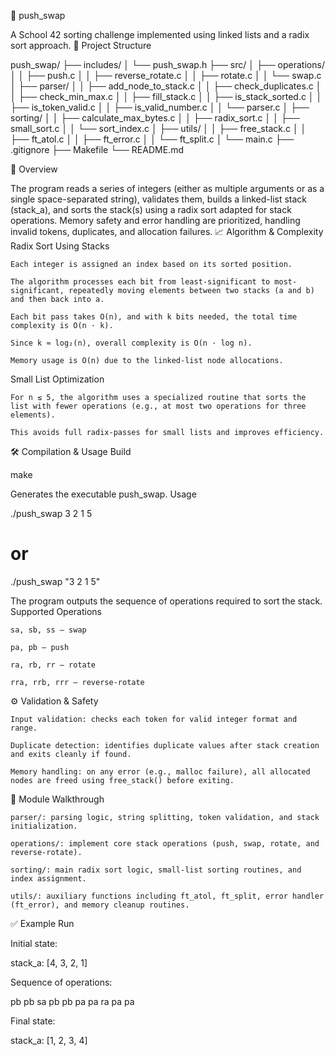 🚀 push_swap

A School 42 sorting challenge implemented using linked lists and a radix sort approach.
📂 Project Structure

push_swap/
├── includes/
│   └── push_swap.h
├── src/
│   ├── operations/
│   │   ├── push.c
│   │   ├── reverse_rotate.c
│   │   ├── rotate.c
│   │   └── swap.c
│   ├── parser/
│   │   ├── add_node_to_stack.c
│   │   ├── check_duplicates.c
│   │   ├── check_min_max.c
│   │   ├── fill_stack.c
│   │   ├── is_stack_sorted.c
│   │   ├── is_token_valid.c
│   │   ├── is_valid_number.c
│   │   └── parser.c
│   ├── sorting/
│   │   ├── calculate_max_bytes.c
│   │   ├── radix_sort.c
│   │   ├── small_sort.c
│   │   └── sort_index.c
│   ├── utils/
│   │   ├── free_stack.c
│   │   ├── ft_atol.c
│   │   ├── ft_error.c
│   │   └── ft_split.c
│   └── main.c
├── .gitignore
├── Makefile
└── README.md

🧠 Overview

The program reads a series of integers (either as multiple arguments or as a single space-separated string), validates them, builds a linked-list stack (stack_a), and sorts the stack(s) using a radix sort adapted for stack operations. Memory safety and error handling are prioritized, handling invalid tokens, duplicates, and allocation failures.
📈 Algorithm & Complexity
Radix Sort Using Stacks

    Each integer is assigned an index based on its sorted position.

    The algorithm processes each bit from least-significant to most-significant, repeatedly moving elements between two stacks (a and b) and then back into a.

    Each bit pass takes O(n), and with k bits needed, the total time complexity is O(n · k).

    Since k ≈ log₂(n), overall complexity is O(n · log n).

    Memory usage is O(n) due to the linked-list node allocations.

Small List Optimization

    For n ≤ 5, the algorithm uses a specialized routine that sorts the list with fewer operations (e.g., at most two operations for three elements).

    This avoids full radix-passes for small lists and improves efficiency.

🛠️ Compilation & Usage
Build

make

Generates the executable push_swap.
Usage

./push_swap 3 2 1 5
# or
./push_swap "3 2 1 5"

The program outputs the sequence of operations required to sort the stack.
Supported Operations

    sa, sb, ss – swap

    pa, pb – push

    ra, rb, rr – rotate

    rra, rrb, rrr – reverse-rotate

⚙️ Validation & Safety

    Input validation: checks each token for valid integer format and range.

    Duplicate detection: identifies duplicate values after stack creation and exits cleanly if found.

    Memory handling: on any error (e.g., malloc failure), all allocated nodes are freed using free_stack() before exiting.

📁 Module Walkthrough

    parser/: parsing logic, string splitting, token validation, and stack initialization.

    operations/: implement core stack operations (push, swap, rotate, and reverse-rotate).

    sorting/: main radix sort logic, small-list sorting routines, and index assignment.

    utils/: auxiliary functions including ft_atol, ft_split, error handler (ft_error), and memory cleanup routines.

✅ Example Run

Initial state:

stack_a: [4, 3, 2, 1]

Sequence of operations:

pb
pb
sa
pb
pb
pa
pa
ra
pa
pa

Final state:

stack_a: [1, 2, 3, 4]
